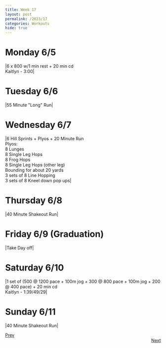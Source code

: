```yaml
---
title: Week 17
layout: post
permalink: /2023/17
categories: Workouts
hide: true
---
```


# Monday 6/5

|6 x 800 w/1 min rest + 20 min cd <br> Kaitlyn - 3:00|

# Tuesday 6/6

|55 Minute "Long" Run|

# Wednesday 6/7 

|6 Hill Sprints + Plyos + 20 Minute Run <br> Plyos: <br> 8 Lunges <br> 8 Single Leg Hops <br> 8 Frog Hops <br> 8 Single Leg Hops (other leg) <br> Bounding for about 20 yards <br> 3 sets of 8 Line Hopping <br> 3 sets of 8 Kneel down pop ups| 

# Thursday 6/8

|40 Minute Shakeout Run|

# Friday 6/9 (Graduation) 

|Take Day off|

# Saturday 6/10

|1 set of (500 @ 1200 pace + 100m jog + 300 @ 800 pace + 100m jog + 200 @ 400 pace) + 20 min cd <br> Kaitlyn - 1:39/49/29|

# Sunday 6/11

|40 Minute Shakeout Run|

<div style="text-align: left"> <a href="{{site.baseurl}}/2023/16">Prev</a></div> 
<div style="text-align: right"> <a href="{{site.baseurl}}/2023/18">Next</a></div>